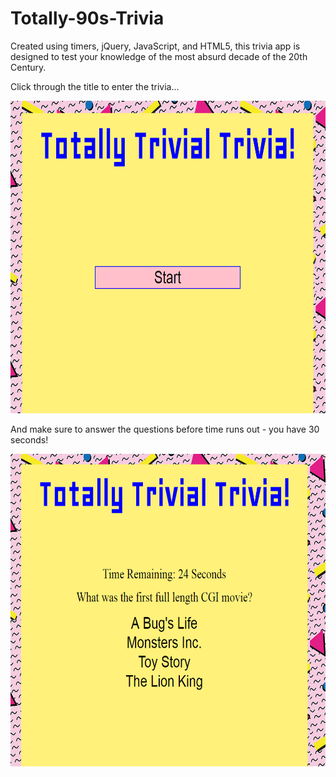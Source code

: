 # Totally-90s-Trivia

Created using timers, jQuery, JavaScript, and HTML5, this trivia app is designed to test your knowledge of the most absurd decade of the 20th Century.

Click through the title to enter the trivia...

<img src="assets/images/Title.PNG" width="800" height="500">

And make sure to answer the questions before time runs out - you have 30 seconds!

<img src="assets/images/Question1.PNG" width="800" height="500">
